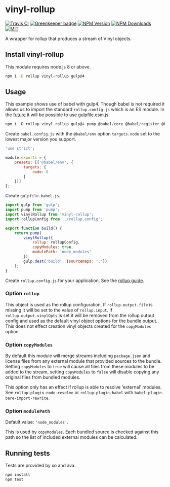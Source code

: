 # vinyl-rollup

[![Travis CI][travis-image]][travis-url]
[![Greenkeeper badge][gk-image]](https://greenkeeper.io/)
[![NPM Version][npm-image]][npm-url]
[![NPM Downloads][downloads-image]][downloads-url]
[![MIT][license-image]](LICENSE)

A wrapper for rollup that produces a stream of Vinyl objects.

## Install vinyl-rollup

This module requires node.js 8 or above.

```sh
npm i -D rollup vinyl-rollup gulp@4
```

## Usage

This example shows use of babel with gulp4.  Though babel is not required
it allows us to import the standard `rollup.config.js` which is an ES module.
In the [future](https://github.com/gulpjs/interpret/commit/7205800a195d14b2e31de82287858826ef85df10)
it will be possible to use gulpfile.esm.js.

```js
npm i -D rollup vinyl-rollup gulp@4 pump @babel/core @babel/register @babel/preset-env
```

Create `babel.config.js` with the `@babel/env` option `targets.node` set to the
lowest major version you support.

```js
'use strict';

module.exports = {
	presets: [['@babel/env', {
		targets: {
			node: 6
		}
	}]]
};
```

Create `gulpfile.babel.js`.
```js
import gulp from 'gulp';
import pump from 'pump';
import vinylRollup from 'vinyl-rollup';
import rollupConfig from './rollup.config';

export function build() {
	return pump(
		vinylRollup({
			rollup: rollupConfig,
			copyModules: true,
			modulePath: 'node_modules'
		}),
		gulp.dest('build', {sourcemaps: '.'})
	);
}
```

Create `rollup.config.js` for your application.  See the [rollup guide].

### Option `rollup`

This object is used as the rollup configuration.  If `rollup.output.file` is missing
it will be set to the value of `rollup.input`.  If `rollup.output.vinylOpts` is set
it will be removed from the rollup output config and used as the default vinyl object
options for the bundle output.  This does not effect creation vinyl objects created for
the `copyModules` option.

### Option `copyModules`

By default this module will merge streams including `package.json` and license files
from any external module that provided sources to the bundle.  Setting `copyModules`
to `true` will cause all files from these modules to be added to the stream, setting
`copyModules` to `false` will disable copying any original files from bundled modules.

This option only has an effect if rollup is able to resolve 'external' modules. See
`rollup-plugin-node-resolve` or `rollup-plugin-babel` with `babel-plugin-bare-import-rewrite`.

### Option `modulePath`

Default value: `'node_modules'`.

This is used by `copyModules`.  Each bundled source is checked against this path so the
list of included external modules can be calculated.

## Running tests

Tests are provided by xo and ava.

```sh
npm install
npm test
```

[npm-image]: https://img.shields.io/npm/v/vinyl-rollup.svg
[npm-url]: https://npmjs.org/package/vinyl-rollup
[travis-image]: https://travis-ci.org/cfware/vinyl-rollup.svg?branch=master
[travis-url]: https://travis-ci.org/cfware/vinyl-rollup
[gk-image]: https://badges.greenkeeper.io/cfware/vinyl-rollup.svg
[downloads-image]: https://img.shields.io/npm/dm/vinyl-rollup.svg
[downloads-url]: https://npmjs.org/package/vinyl-rollup
[license-image]: https://img.shields.io/github/license/cfware/vinyl-rollup.svg
[rollup guide]: https://rollupjs.org/guide/en#using-config-files

